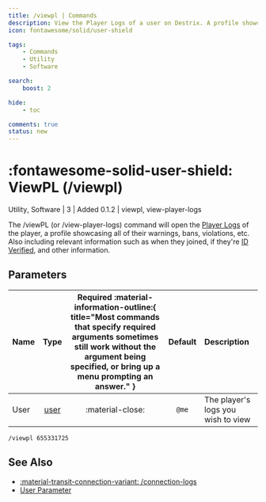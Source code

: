 ```yaml
---
title: /viewpl | Commands
description: View the Player Logs of a user on Destrix. A profile showcasing all of their warnings, bans, violations, etc. Also including relevant information such as when they joined, if they're ID Verified, and other information.
icon: fontawesome/solid/user-shield

tags:
    - Commands
    - Utility
    - Software

search:
    boost: 2

hide:
    - toc

comments: true
status: new
---
```

# <p style="color: var(--md-default-fg-color); display: inline;">:fontawesome-solid-user-shield: ViewPL</p> (/viewpl)
<div style="display:inline;">
<p style="color: var(--destrix-docs--commandcat-utility); display: inline;">Utility</p>,
<p style="color: var(--destrix-docs--commandcat-software); display: inline;">Software</p>
| <p style="color: var(--md-default-fg-color--light); display: inline;">3</p> | <p style="color: var(--md-default-fg-color--light); display: inline;"> Added 0.1.2</p> | viewpl, view-player-logs
</div>


The /viewPL (or /view-player-logs) command will open the [Player Logs](/404.html) of the player, a profile showcasing all of their warnings, bans, violations, etc. Also including relevant information such as when they joined, if they're [ID Verified](https://en.help.roblox.com/hc/en-us/articles/4407282410644-Age-ID-Verification), and other information.

## Parameters

| Name           | Type   | Required :material-information-outline:{ title="Most commands that specify required arguments sometimes still work without the argument being specified, or bring up a menu prompting an answer." } | Default            | Description                                               |
|:----------------|:--------:|:-----------------------------------------------------------------------------------------------------------------------------------------------------------------------------------------------------:|:--------------------:|:-----------------------------------------------------------|
| User         | [user](../parameters.md#user) | :material-close:                                                                                                                                                                                    | `@me`                | The player's logs you wish to view                                |

`/viewpl 655331725`

## See Also
* [:material-transit-connection-variant: /connection-logs](./connection-logs.md)
* [User Parameter](../parameters.md#user)